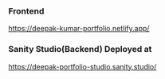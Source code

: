 ### Frontend 
https://deepak-kumar-portfolio.netlify.app/


### Sanity Studio(Backend) Deployed at
https://deepak-portfolio-studio.sanity.studio/

